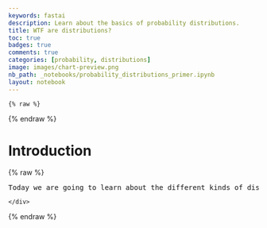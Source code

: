 ```yaml
---
keywords: fastai
description: Learn about the basics of probability distributions.
title: WTF are distributions?
toc: true 
badges: true
comments: true
categories: [probability, distributions]
image: images/chart-preview.png
nb_path: _notebooks/probability_distributions_primer.ipynb
layout: notebook
---
```


<!--
#################################################
### THIS FILE WAS AUTOGENERATED! DO NOT EDIT! ###
#################################################
# file to edit: _notebooks/probability_distributions_primer.ipynb
-->

<div class="container" id="notebook-container">
        
    {% raw %}
    
<div class="cell border-box-sizing code_cell rendered">

</div>
    {% endraw %}

<div class="cell border-box-sizing text_cell rendered"><div class="inner_cell">
<div class="text_cell_render border-box-sizing rendered_html">
<h1 id="Introduction">Introduction<a class="anchor-link" href="#Introduction"> </a></h1>
</div>
</div>
</div>
    {% raw %}
    
<div class="cell border-box-sizing code_cell rendered">
<div class="input">

<div class="inner_cell">
    <div class="input_area">
<div class=" highlight hl-ipython3"><pre><span></span><span class="n">Today</span> <span class="n">we</span> <span class="n">are</span> <span class="n">going</span> <span class="n">to</span> <span class="n">learn</span> <span class="n">about</span> <span class="n">the</span> <span class="n">different</span> <span class="n">kinds</span> <span class="n">of</span> <span class="n">distributions</span> <span class="n">used</span> <span class="ow">in</span> <span class="n">statistics</span><span class="o">.</span> <span class="n">This</span> <span class="n">will</span> <span class="n">be</span> <span class="n">a</span> <span class="n">multipart</span> <span class="n">series</span>
</pre></div>

    </div>
</div>
</div>

</div>
    {% endraw %}

</div>
 

